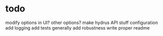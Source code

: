 # todo

modify options in UI?
other options?
make hydrus API stuff configuration
add logging
add tests
generally add robustness
write proper readme